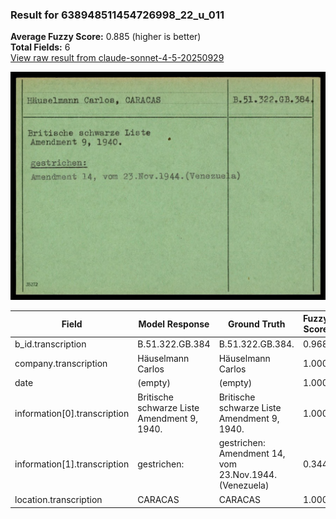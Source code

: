 ### Result for 638948511454726998_22_u_011
**Average Fuzzy Score:** 0.885 (higher is better)<br>
**Total Fields:** 6<br>
[View raw result from claude-sonnet-4-5-20250929](https://github.com/RISE-UNIBAS/humanities_data_benchmark/blob/main/results/2025-10-24/T0325/request_T0325_638948511454726998_22_u_011.json)

<img src="https://github.com/RISE-UNIBAS/humanities_data_benchmark/blob/main/benchmarks/blacklist/images/638948511454726998_22_u_011.jpg?raw=true" alt="638948511454726998_22_u_011" width="600px">

| Field | Model Response | Ground Truth | Fuzzy Score | Match |
|-------|----------------|--------------|-------------|-------|
| b_id.transcription | B.51.322.GB.384 | B.51.322.GB.384. | 0.968 | ✅ |
| company.transcription | Häuselmann Carlos | Häuselmann Carlos | 1.000 | ✅ |
| date | (empty) | (empty) | 1.000 | ✅ |
| information[0].transcription | Britische schwarze Liste<br>Amendment 9, 1940. | Britische schwarze Liste<br>Amendment 9, 1940. | 1.000 | ✅ |
| information[1].transcription | gestrichen: | gestrichen:<br>Amendment 14, vom 23.Nov.1944.(Venezuela) | 0.344 | ❌ |
| location.transcription | CARACAS | CARACAS | 1.000 | ✅ |
